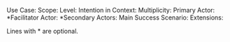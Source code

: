 Use Case:
Scope:
Level:
Intention in Context:
Multiplicity:
Primary Actor:
\*Facilitator Actor:
\*Secondary Actors:
Main Success Scenario:
Extensions:

Lines with \* are optional.
